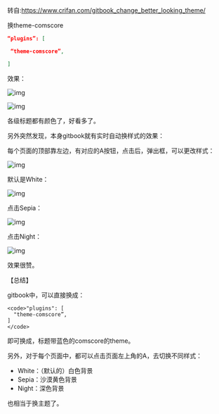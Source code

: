 转自:https://www.crifan.com/gitbook_change_better_looking_theme/

换theme-comscore

```json
“plugins”: [

 “theme-comscore”,

]
```

效果：

![img](https://pzy-images.oss-cn-hangzhou.aliyuncs.com/img/05bfc828ff3f338d28332acd502a8900.webp)

![img](https://pzy-images.oss-cn-hangzhou.aliyuncs.com/img/d4c363600a763462e26967ae16ac10d4.webp)

各级标题都有颜色了，好看多了。

另外突然发现，本身gitbook就有实时自动换样式的效果：

每个页面的顶部靠左边，有对应的A按钮，点击后，弹出框，可以更改样式：

![img](https://pzy-images.oss-cn-hangzhou.aliyuncs.com/img/25dfa4194ee43ce13dbe28d9af713a20.webp)

默认是White：

![img](https://pzy-images.oss-cn-hangzhou.aliyuncs.com/img/d7fdfcfd06bdfc74bf97aab2929e9c25.webp)

点击Sepia：

![img](https://pzy-images.oss-cn-hangzhou.aliyuncs.com/img/f5ce61bf4ffa72c6eaad03d958159425.webp)

点击Night：

![img](https://pzy-images.oss-cn-hangzhou.aliyuncs.com/img/f55bde6b9315d9f5e773605387a1346c.webp)

效果很赞。

【总结】

gitbook中，可以直接换成：

```
<code>"plugins": [
  "theme-comscore”,
]
</code>
```

即可换成，标题带蓝色的comscore的theme。

另外，对于每个页面中，都可以点击页面左上角的A，去切换不同样式：

- White：（默认的）白色背景
- Sepia：沙漠黄色背景
- Night：深色背景

也相当于换主题了。